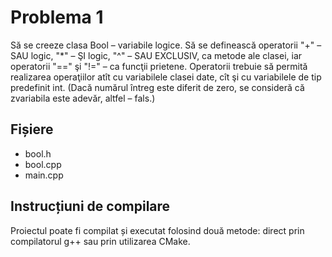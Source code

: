 # Problema 1

Să se creeze clasa Bool – variabile logice. Să se definească operatorii "+" – SAU logic, "*" – ŞI logic, "^" – SAU EXCLUSIV, ca metode ale clasei, iar operatorii "==" şi "!=" – ca funcţii prietene. Operatorii trebuie să permită realizarea operaţiilor atît cu variabilele clasei date, cît şi cu variabilele de tip predefinit int. (Dacă numărul întreg este diferit de zero, se consideră că zvariabila este adevăr, altfel – fals.)


## Fișiere
- bool.h
- bool.cpp
- main.cpp

## Instrucțiuni de compilare
Proiectul poate fi compilat și executat folosind două metode: direct prin compilatorul g++ sau prin utilizarea CMake.